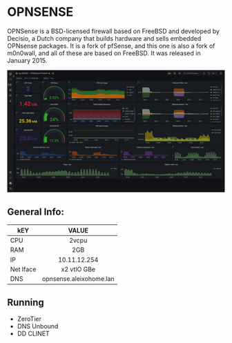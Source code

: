 # OPNSENSE

OPNSense is a BSD-licensed firewall based on FreeBSD and developed by Decisio, a Dutch company that builds hardware and sells embedded OPNsense packages. It is a fork of pfSense, and this one is also a fork of m0n0wall, and all of these are based on FreeBSD. It was released in January 2015.

[![topology](../../static/images/opnsense-monitoring.jpeg)]()
## General Info:
| kEY   |      VALUE      |
|----------|:-------------:|
| CPU | 2vcpu |
| RAM |    2GB   |
| IP | 10.11.12.254 |
| Net Iface | x2 vtIO GBe |
| DNS | opnsense.aleixohome.lan |

## Running
- ZeroTier
- DNS Unbound
- DD CLINET